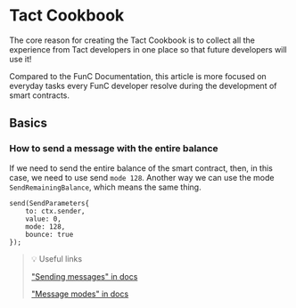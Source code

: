 # Tact Cookbook

The core reason for creating the Tact Cookbook is to collect all the experience from Tact developers in one place so that future developers will use it!

Compared to the FunC Documentation, this article is more focused on everyday tasks every FunC developer resolve during the development of smart contracts.

## Basics
### How to send a message with the entire balance
If we need to send the entire balance of the smart contract, then, in this case, we need to use send `mode 128`. Another way we can use the mode `SendRemainingBalance`, which means the same thing.

```
send(SendParameters{
    to: ctx.sender, 
    value: 0, 
    mode: 128,
    bounce: true
});
```

> 💡 Useful links
> 
> ["Sending messages" in docs](https://docs.tact-lang.org/language/guides/send#send-message)
>
> ["Message modes" in docs](https://docs.tact-lang.org/language/ref/message-modes)